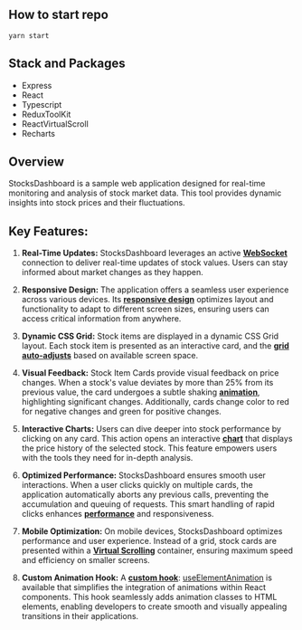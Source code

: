 ## How to start repo
``
yarn start
``

## Stack and Packages

- Express
- React
- Typescript
- ReduxToolKit
- ReactVirtualScroll
- Recharts

## Overview

StocksDashboard is a sample web application designed for real-time monitoring and analysis of stock market data. This tool provides dynamic insights into stock prices and their fluctuations.

## Key Features:

1. **Real-Time Updates:** StocksDashboard leverages an active **<u>WebSocket</u>** connection to deliver real-time updates of stock values. Users can stay informed about market changes as they happen.

2. **Responsive Design:** The application offers a seamless user experience across various devices. Its **<u>responsive design</u>** optimizes layout and functionality to adapt to different screen sizes, ensuring users can access critical information from anywhere.

3. **Dynamic CSS Grid:** Stock items are displayed in a dynamic CSS Grid layout. Each stock item is presented as an interactive card, and the <u>**grid auto-adjusts</u>** based on available screen space.

4. **Visual Feedback:** Stock Item Cards provide visual feedback on price changes. When a stock's value deviates by more than 25% from its previous value, the card undergoes a subtle shaking <u>**animation</u>**, highlighting significant changes. Additionally, cards change color to red for negative changes and green for positive changes.

5. **Interactive Charts:** Users can dive deeper into stock performance by clicking on any card. This action opens an interactive <u>**chart</u>** that displays the price history of the selected stock. This feature empowers users with the tools they need for in-depth analysis.

6. **Optimized Performance:** StocksDashboard ensures smooth user interactions. When a user clicks quickly on multiple cards, the application automatically aborts any previous calls, preventing the accumulation and queuing of requests. This smart handling of rapid clicks enhances <u>**performance</u>** and responsiveness.

7. **Mobile Optimization:** On mobile devices, StocksDashboard optimizes performance and user experience. Instead of a grid, stock cards are presented within a <u>**Virtual Scrolling</u>** container, ensuring maximum speed and efficiency on smaller screens.

8. **Custom Animation Hook:** A <u>**custom hook</u>**: [useElementAnimation](https://github.com/LorenGr/StocksDashboard/tree/main/frontend/src/hooks/useElementAnimation) is available that simplifies the integration of animations within React components. This hook seamlessly adds animation classes to HTML elements, enabling developers to create smooth and visually appealing transitions in their applications.